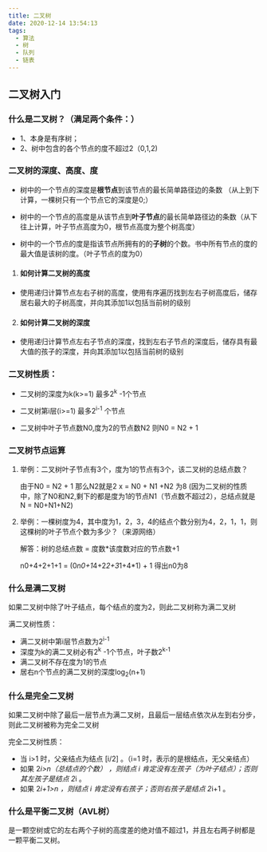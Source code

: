 ```yaml
---
title: 二叉树
date: 2020-12-14 13:54:13
tags:
  - 算法
  - 树
  - 队列
  - 链表
---
```


## 二叉树入门

### 什么是二叉树？（满足两个条件：）

  - 1、本身是有序树；
  - 2、树中包含的各个节点的度不超过2（0,1,2)


### 二叉树的深度、高度、度

* 树中的一个节点的深度是**根节点**到该节点的最长简单路径边的条数 （从上到下计算，一棵树只有一个节点它的深度是0;）

* 树中的一个节点的高度是从该节点到**叶子节点**的最长简单路径边的条数（从下往上计算，叶子节点高度为0，根节点高度为整个树高度）

* 树中的一个节点的度是指该节点所拥有的的**子树**的个数。书中所有节点的度的最大值是该树的度。（叶子节点的度为0）

1. #### 如何计算二叉树的高度
* 使用递归计算节点左右子树的高度，使用有序遍历找到左右子树高度后，储存居右最大的子树高度，并向其添加1以包括当前树的级别


2. #### 如何计算二叉树的深度
* 使用递归计算节点左右子节点的深度，找到左右子节点的深度后，储存具有最大值的孩子的深度，并向其添加1以包括当前树的级别


### 二叉树性质：

- 二叉树的深度为k(k>=1)  最多2<sup>k</sup> -1个节点

- 二叉树第i层(i>=1) 最多2<sup>i-1</sup> 个节点
 
- 二叉树中叶子节点数N0,度为2的节点数N2 则N0 = N2 + 1

### 二叉树节点运算

1. 举例：二叉树叶子节点有3个，度为1的节点有3个，该二叉树的总结点数？
 
   由于N0 = N2 + 1 那么N2就是2  x = N0 + N1 +N2 为8 (因为二叉树的性质中，除了N0和N2,剩下的都是度为1的节点N1（节点数不超过2），总结点就是N = N0+N1+N2)

2. 举例：一棵树度为4，其中度为1，2，3，4的结点个数分别为4，2，1，1，则这棵树的叶子节点个数为多少？（来源网络）
 
   解答：树的总结点数 = 度数*该度数对应的节点数+1

   n0+4+2+1+1 = (0*n0+1*4+2*2+3*1+4*1) + 1  得出n0为8


### 什么是满二叉树
如果二叉树中除了叶子结点，每个结点的度为2，则此二叉树称为满二叉树

满二叉树性质：
- 满二叉树中第i层节点数为2<sup>i-1</sup>
- 深度为k的满二叉树必有2<sup>k</sup> -1个节点，叶子数2<sup>k-1</sup>
- 满二叉树不存在度为1的节点
- 居右n个节点的满二叉树的深度log<sub>2</sub>(n+1)

### 什么是完全二叉树
如果二叉树中除了最后一层节点为满二叉树，且最后一层结点依次从左到右分步，则此二叉树被称为完全二叉树

完全二叉树性质：
- 当 i>1 时，父亲结点为结点 [i/2] 。（i=1 时，表示的是根结点，无父亲结点）
- 如果 2*i>n（总结点的个数） ，则结点 i 肯定没有左孩子（为叶子结点）；否则其左孩子是结点 2*i 。
- 如果 2*i+1>n ，则结点 i 肯定没有右孩子；否则右孩子是结点 2*i+1 。

### 什么是平衡二叉树（AVL树）
是一颗空树或它的左右两个子树的高度差的绝对值不超过1，并且左右两子树都是一颗平衡二叉树。
